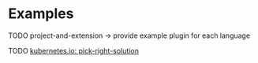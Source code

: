 # Examples

TODO project-and-extension -> provide example plugin for each language

TODO [kubernetes.io: pick-right-solution](https://kubernetes.io/docs/setup/pick-right-solution/)
